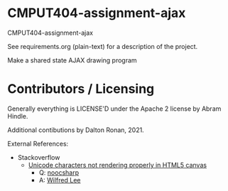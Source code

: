 # CMPUT404-assignment-ajax

CMPUT404-assignment-ajax

See requirements.org (plain-text) for a description of the project.

Make a shared state AJAX drawing program

# Contributors / Licensing

Generally everything is LICENSE'D under the Apache 2 license by Abram Hindle.

Additional contibutions by Dalton Ronan, 2021.

External References:

- Stackoverflow
  - [Unicode characters not rendering properly in HTML5 canvas](https://stackoverflow.com/questions/29462958/unicode-characters-not-rendering-properly-in-html5-canvas)
    - Q: [noocsharp](https://stackoverflow.com/q/29462958)
    - A: [Wilfred Lee](https://stackoverflow.com/a/49667311)
